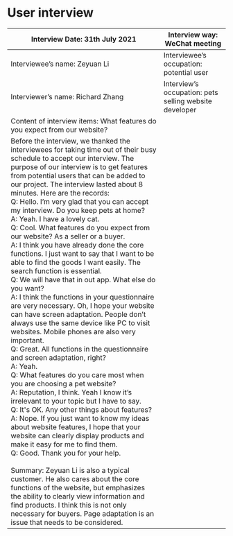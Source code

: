 # User interview

| Interview Date: 31th July 2021                               | Interview way: WeChat meeting                           |
| ------------------------------------------------------------ | ------------------------------------------------------- |
| Interviewee’s name: Zeyuan Li                                | Interviewee’s occupation: potential user                |
| Interviewer’s name: Richard Zhang                            | Interview’s occupation: pets selling website  developer |
| Content of interview items: What features  do you expect from our website? |                                                         |
| Before the interview, we thanked the  interviewees for taking time out of their busy schedule to accept our  interview. The purpose of our interview is to get features from potential  users that can be added to our project. The interview lasted about 8 minutes.  Here are the records:     <br />Q: Hello. I’m very glad that you can  accept my interview. Do you keep pets at home?  <br />A: Yeah. I have a lovely cat.   <br />Q: Cool. What features do you expect from  our website? As a seller or a buyer.  <br />A: I think you have already done the core  functions. I just want to say that I want to be able to find the goods I want  easily. The search function is essential.   <br />Q: We will have that in out app. What  else do you want?   <br />A: I think the functions in your  questionnaire are very necessary. Oh, I hope your website can have screen  adaptation. People don’t always use the same device like PC to visit  websites. Mobile phones are also very important.  <br />Q: Great. All functions in the  questionnaire and screen adaptation, right?   <br />A: Yeah.   <br />Q: What features do you care most when  you are choosing a pet website?  <br />A: Reputation, I think. Yeah I know it’s irrelevant  to your topic but I have to say.   <br />Q: It's OK. Any other things about features?    <br />A: Nope. If you just want to know my  ideas about website features, I hope that your website can clearly display  products and make it easy for me to find them.  <br />Q: Good. Thank you for your help.      <br /><br />Summary:  Zeyuan Li is also a typical customer. He  also cares about the core functions of the website, but emphasizes the  ability to clearly view information and find products. I think this is not  only necessary for buyers. Page adaptation is an issue that needs to be  considered. |                                                         |